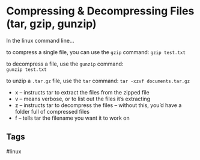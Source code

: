 # Compressing & Decompressing Files (tar, gzip, gunzip) 

In the linux command line...  

to compress a single file, you can use the `gzip` command:
`gzip test.txt`  

to decompress a file, use the `gunzip` command:  
`gunzip test.txt`  

to unzip a `.tar.gz` file, use the `tar` command:
`tar -xzvf documents.tar.gz`  

* x – instructs tar to extract the files from the zipped file  
* v – means verbose, or to list out the files it’s extracting  
* z – instructs tar to decompress the files – without this, you’d have a folder full of compressed files  
* f – tells tar the filename you want it to work on  

## Tags
#linux
